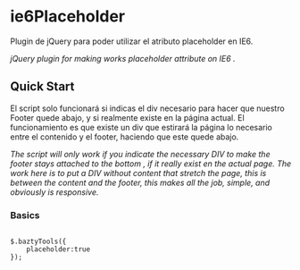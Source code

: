 # ie6Placeholder

Plugin de jQuery para poder utilizar el atributo placeholder en IE6.

*jQuery plugin for making works placeholder attribute on IE6 .*

## Quick Start

El script solo funcionará si indicas el div necesario para hacer que nuestro Footer quede abajo, y si realmente existe en la página actual. El funcionamiento es que existe un div que estirará la página lo necesario entre el contenido y el footer, haciendo que este quede abajo.

*The script will only work if you indicate the necessary DIV to make the footer stays attached to the bottom , if it really exist en the actual page. The work here is to put a DIV without content that stretch the page, this is between the content and the footer, this makes all the job, simple, and obviously is responsive.*

### Basics
<pre lang="javascript"><code>
$.baztyTools({
	placeholder:true
});
</code></pre>
